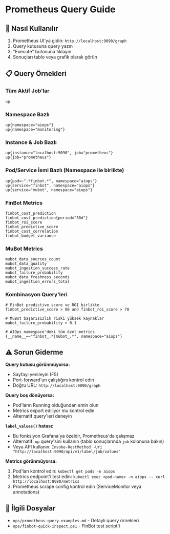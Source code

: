 # Prometheus Query Guide

## 🎯 Nasıl Kullanılır

1. Prometheus UI'ya gidin: `http://localhost:9090/graph`
2. Query kutusuna query yazın
3. "Execute" butonuna tıklayın
4. Sonuçları tablo veya grafik olarak görün

## 📋 Query Örnekleri

### Tüm Aktif Job'lar
```
up
```

### Namespace Bazlı
```
up{namespace="aiops"}
up{namespace="monitoring"}
```

### Instance & Job Bazlı
```
up{instance="localhost:9090", job="prometheus"}
up{job="prometheus"}
```

### Pod/Service İsmi Bazlı (Namespace ile birlikte)
```
up{pod=~".*finbot.*", namespace="aiops"}
up{service="finbot", namespace="aiops"}
up{service="mubot", namespace="aiops"}
```

### FinBot Metrics
```
finbot_cost_prediction
finbot_cost_prediction{period="30d"}
finbot_roi_score
finbot_predictive_score
finbot_cost_correlation
finbot_budget_variance
```

### MuBot Metrics
```
mubot_data_sources_count
mubot_data_quality
mubot_ingestion_success_rate
mubot_failure_probability
mubot_data_freshness_seconds
mubot_ingestion_errors_total
```

### Kombinasyon Query'leri
```
# FinBot predictive score ve ROI birlikte
finbot_predictive_score > 80 and finbot_roi_score > 70

# MuBot başarısızlık riski yüksek kaynaklar
mubot_failure_probability > 0.1

# AIOps namespace'deki tüm özel metrics
{__name__=~"finbot_.*|mubot_.*", namespace="aiops"}
```

## ⚠️ Sorun Giderme

**Query kutusu görünmüyorsa:**
- Sayfayı yenileyin (F5)
- Port-forward'un çalıştığını kontrol edin
- Doğru URL: `http://localhost:9090/graph`

**Query boş dönüyorsa:**
- Pod'ların Running olduğundan emin olun
- Metrics export ediliyor mu kontrol edin
- Alternatif query'leri deneyin

**`label_values()` hatası:**
- Bu fonksiyon Grafana'ya özeldir, Prometheus'da çalışmaz
- Alternatif: `up` query'sini kullanın (tablo sonuçlarında `job` kolonuna bakın)
- Veya API kullanın: `Invoke-RestMethod -Uri "http://localhost:9090/api/v1/label/job/values"`

**Metrics görünmüyorsa:**
1. Pod'ları kontrol edin: `kubectl get pods -n aiops`
2. Metrics endpoint'i test edin: `kubectl exec <pod-name> -n aiops -- curl http://localhost:8080/metrics`
3. Prometheus scrape config kontrol edin (ServiceMonitor veya annotations)

## 🔗 İlgili Dosyalar

- `ops/prometheus-query-examples.md` - Detaylı query örnekleri
- `ops/finbot-quick-inspect.ps1` - FinBot test script'i
